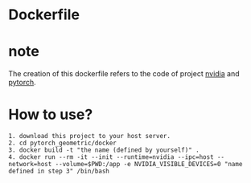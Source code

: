 Dockerfile
==
# note 

The creation of this dockerfile refers to the code of project [nvidia](https://gitlab.com/nvidia/cuda/tree/ubuntu16.04) and [pytorch](https://github.com/anibali/docker-pytorch).

# How to use?
```
1. download this project to your host server.
2. cd pytorch_geometric/docker
3. docker build -t "the name (defined by yourself)" .
4. docker run --rm -it --init --runtime=nvidia --ipc=host --network=host --volume=$PWD:/app -e NVIDIA_VISIBLE_DEVICES=0 "name defined in step 3" /bin/bash
```

